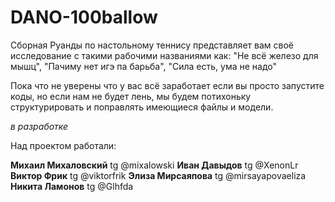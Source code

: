 # DANO-100ballow
Сборная Руанды по настольному теннису представляет вам своё исследование с такими рабочими названиями как: "Не всё железо для мышц", "Пачиму нет игэ па барьба", "Сила есть, ума не надо"

Пока что не уверены что у вас всё заработает если вы просто запустите коды, но если нам не будет лень, мы будем потихоньку структурировать и поправлять имеющиеся файлы и модели.

*в разработке*

Над проектом работали:

<b>Михаил Михаловский</b> tg @mixalowski
<b>Иван Давыдов</b> tg @XenonLr
<b>Виктор Фрик</b> tg @viktorfrik
<b>Элиза Мирсаяпова</b> tg @mirsayapovaeliza
<b>Никита Ламонов</b> tg @Glhfda
